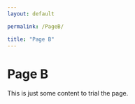 ```yaml
---
layout: default

permalink: /PageB/

title: "Page B"
---
```


# Page B

This is just some content to trial the page.
